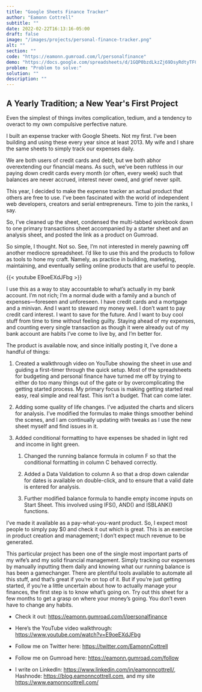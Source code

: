 ```yaml
---
title: "Google Sheets Finance Tracker"
author: "Eamonn Cottrell"
subtitle: ""
date: 2022-02-22T16:13:16-05:00
draft: false
image: "/images/projects/personal-finance-tracker.png"
alt: ""
section: ""
code: "https://eamonn.gumroad.com/l/personalfinance"
demo: "https://docs.google.com/spreadsheets/d/1GQP0bzdLkzZj69DsyRdtyTF0-KOVYVzqs3-fd67Ldi0/edit#gid=2127387066"
problem: "Problem to solve:"
solution: ""
description: ""
---
```


## A Yearly Tradition; a New Year's First Project

Even the simplest of things invites complication, tedium, and a tendency to overact to my own compulsive perfective nature.

I built an expense tracker with Google Sheets. Not my first. I’ve been building and using these every year since at least 2013. My wife and I share the same sheets to simply track our expenses daily. 

We are both users of credit cards and debt, but we both abhor overextending our financial means. As such, we’ve been ruthless in our paying down credit cards every month (or often, every week) such that balances are never accrued, interest never owed, and grief never spilt. 

This year, I decided to make the expense tracker an actual product that others are free to use. I’ve been fascinated with the world of independent web developers, creators and serial entrepreneurs. Time to join the ranks, I say.

So, I’ve cleaned up the sheet, condensed the multi-tabbed workbook down to one primary transactions sheet accompanied by a starter sheet and an analysis sheet, and posted the link as a product on Gumroad.

So simple, I thought. Not so. See, I’m not interested in merely pawning off another mediocre spreadsheet. I’d like to use this and the products to follow as tools to hone my craft. Namely, as practice in building, marketing, maintaining, and eventually selling online products that are useful to people. 

{{< youtube E9oeEXdJFbg >}}

I use this as a way to stay accountable to what’s actually in my bank account. I’m not rich; I’m a normal dude with a family and a bunch of expenses—foreseen and unforeseen. I have credit cards and a mortgage and a minivan. And I want to steward my money well. I don’t want to pay credit card interest. I want to save for the future. And I want to buy cool stuff from time to time without feeling guilty. Staying ahead of my expenses, and counting every single transaction as though it were already out of my bank account are habits I’ve come to live by, and I’m better for.

The product is available now, and since initially posting it, I’ve done a handful of things:

1.	Created a walkthrough video on YouTube showing the sheet in use and guiding a first-timer through the quick setup. Most of the spreadsheets for budgeting and personal finance have turned me off by trying to either do too many things out of the gate or by overcomplicating the getting started process. My primary focus is making getting started real easy, real simple and real fast. This isn’t a budget. That can come later. 

1.	Adding some quality of life changes. I’ve adjusted the charts and slicers for analysis. I’ve modified the formulas to make things smoother behind the scenes, and I am continually updating with tweaks as I use the new sheet myself and find issues in it.

1.	Added conditional formatting to have expenses be shaded in light red and income in light green.

    1.	Changed the running balance formula in column F so that the conditional formatting in column C behaved correctly.
    
    1.	Added a Data Validation to column A so that a drop down calendar for dates is available on double-click, and to ensure that a valid date is entered for analysis.
    
    1.	Further modified balance formula to handle empty income inputs on Start Sheet. This involved using IFS(), AND() and ISBLANK() functions.

I’ve made it available as a pay-what-you-want product. So, I expect most people to simply pay $0 and check it out which is great. This is an exercise in product creation and management; I don’t expect much revenue to be generated.

This particular project has been one of the single most important parts of my wife’s and my solid financial management. Simply tracking our expenses by manually inputting them daily and knowing what our running balance is has been a gamechanger. There are plentiful tools available to automate all this stuff, and that’s great if you’re on top of it. But if you’re just getting started, if you’re a little uncertain about how to actually manage your finances, the first step is to know what’s going on. Try out this sheet for a few months to get a grasp on where your money’s going. You don’t even have to change any habits. 

* Check it out: https://eamonn.gumroad.com/l/personalfinance

* Here’s the YouTube video walkthrough: https://www.youtube.com/watch?v=E9oeEXdJFbg

* Follow me on Twitter here: https://twitter.com/EamonnCottrell

* Follow me on Gumroad here: https://eamonn.gumroad.com/follow

* I write on LinkedIn: https://www.linkedin.com/in/eamonncottrell/, Hashnode: https://blog.eamonncottrell.com, and my site https://www.eamonncottrell.com/ 